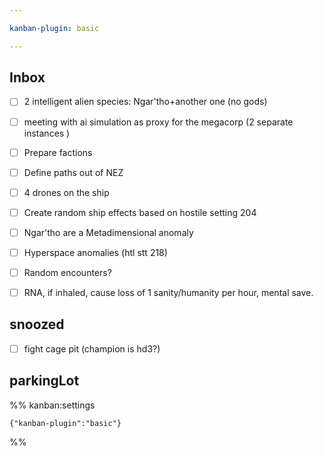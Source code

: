 ```yaml
---

kanban-plugin: basic

---
```


## Inbox

- [ ] 2 intelligent alien species: Ngar'tho+another one (no gods)
- [ ] meeting with ai simulation as proxy for the megacorp (2 separate instances )
- [ ] Prepare factions
- [ ] Define paths out of NEZ
- [ ] 4 drones on the ship
- [ ] Create random ship effects based on hostile setting 204
- [ ] Ngar'tho are a Metadimensional anomaly
- [ ] Hyperspace anomalies (htl stt 218)
- [ ] Random encounters?
- [ ] RNA, if inhaled, cause loss of 1 sanity/humanity per hour, mental save.


## snoozed

- [ ] fight cage pit (champion is hd3?)


## parkingLot





%% kanban:settings
```
{"kanban-plugin":"basic"}
```
%%